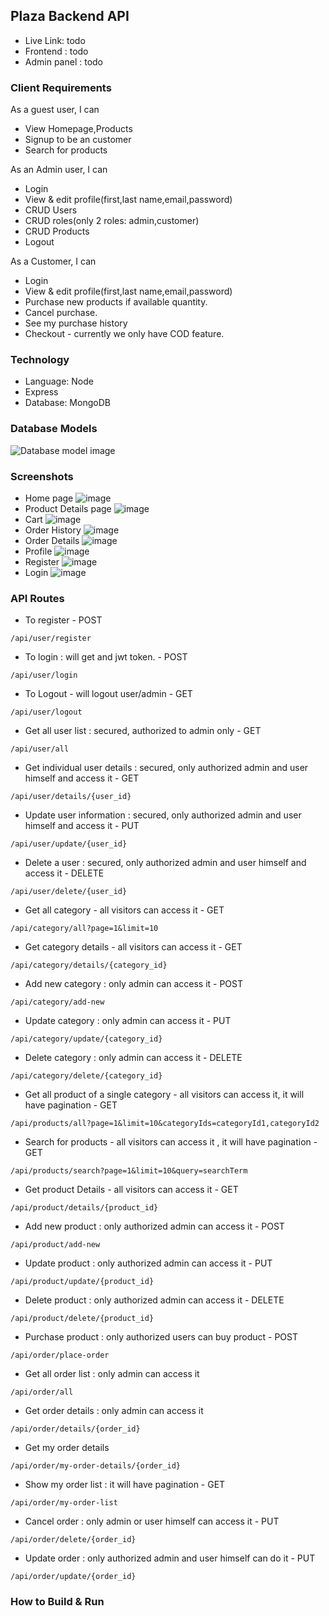 ## Plaza Backend API
* Live Link: todo
* Frontend : todo
* Admin panel : todo

### Client Requirements

As a guest user, I can

* View Homepage,Products
* Signup to be an customer
* Search for products

As an Admin user, I can

* Login
* View & edit profile(first,last name,email,password)
* CRUD Users
* CRUD roles(only 2 roles: admin,customer)
* CRUD Products
* Logout

As a Customer, I can

* Login
* View & edit profile(first,last name,email,password)
* Purchase new products if available quantity.
* Cancel purchase.
* See my purchase history
* Checkout - currently we only have COD feature.

### Technology

* Language: Node
* Express
* Database: MongoDB

### Database Models
![Database model image](https://drive.google.com/uc?export=view&id=1Vd6seuWdWvJxx1bG3hBQIIUso75_--_W)

### Screenshots
* Home page
![image](https://drive.google.com/uc?export=view&id=1e746_8xASRpl4hcH56PQW-b4yODdvYNx)
* Product Details page
![image](https://drive.google.com/uc?export=view&id=1Pt0ChzYn6h_w5PGTerMhDLBX2hLfU2_z)
* Cart
![image](https://drive.google.com/uc?export=view&id=1GsInLjFN7V_HgAL_uVZRvhome1YvMdSf)
* Order History
![image](https://drive.google.com/uc?export=view&id=1FbCOOoisjFSjS_tdKUFm66PS30S2AUeD)
* Order Details
![image](https://drive.google.com/uc?export=view&id=1jNlv49Q4nXshQFXtxfIi39kn0pCpyjX6)
* Profile
![image](https://drive.google.com/uc?export=view&id=1vrYWtNp9M_fUnwyI3ZYvL1uzYodXqfgl)
* Register
![image](https://drive.google.com/uc?export=view&id=1rfM9XqQkidqiC2F8wlsDIcG4D_MxJxq0)
* Login
![image](https://drive.google.com/uc?export=view&id=1v-nD-FlNmisglmWsfC1RWNnpu0YKYPBl)


### API Routes
* To register - POST
```text
/api/user/register
```

* To login : will get and jwt token. - POST
```text
/api/user/login
```

* To Logout - will logout user/admin - GET
```text
/api/user/logout
```

* Get all user list : secured, authorized to admin only - GET
```text
/api/user/all
```

* Get individual user details : secured, only authorized admin and user himself and access it - GET
```text
/api/user/details/{user_id}
```

* Update user information : secured, only authorized admin and user himself and access it - PUT
```text
/api/user/update/{user_id}
```

* Delete a user : secured, only authorized admin and user himself and access it - DELETE
```text
/api/user/delete/{user_id}
```

* Get all category - all visitors can access it - GET
```text
/api/category/all?page=1&limit=10
```

* Get category details - all visitors can access it - GET
```text
/api/category/details/{category_id}
```

* Add new category : only admin can access it - POST
```text
/api/category/add-new
```

* Update category : only admin can access it - PUT
```text
/api/category/update/{category_id}
```

* Delete category : only admin can access it - DELETE
```text
/api/category/delete/{category_id}
```


* Get all product of a single category - all visitors can access it, it will have pagination - GET
```text
/api/products/all?page=1&limit=10&categoryIds=categoryId1,categoryId2
```

* Search for products - all visitors can access it , it will have pagination - GET
```text
/api/products/search?page=1&limit=10&query=searchTerm
```

* Get product Details - all visitors can access it - GET
```text
/api/product/details/{product_id}
```

* Add new product : only authorized admin can access it - POST
```text
/api/product/add-new
```

* Update product : only authorized admin can access it - PUT
```text
/api/product/update/{product_id}
```

* Delete product : only authorized admin can access it - DELETE
```text
/api/product/delete/{product_id}
```

* Purchase product : only authorized users can buy product - POST
```text
/api/order/place-order
```

* Get all order list : only admin can access it
```text
/api/order/all
```
* Get order details : only admin  can access it
```text
/api/order/details/{order_id}
```

* Get my order details
```text
/api/order/my-order-details/{order_id}
```

* Show my order list : it will have pagination - GET
```text
/api/order/my-order-list
```

* Cancel order : only admin or user himself can access it - PUT
```text
/api/order/delete/{order_id}
```

* Update order : only authorized admin and user himself can do it - PUT
```text
/api/order/update/{order_id}
```



### How to Build & Run
